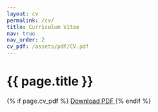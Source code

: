 ```yaml
---
layout: cv
permalink: /cv/
title: Curriculum Vitae
nav: true
nav_order: 2
cv_pdf: /assets/pdf/CV.pdf
---
```


# {{ page.title }}

{% if page.cv_pdf %}
  <a href="{{ page.cv_pdf | relative_url }}" target="_blank" rel="noopener noreferrer">
    <i class="fas fa-file-pdf"></i> Download PDF
  </a>
{% endif %}